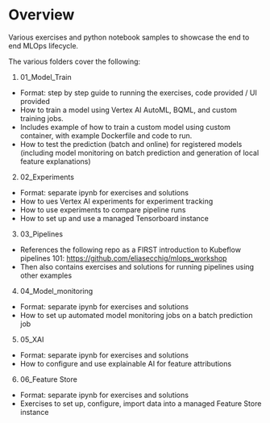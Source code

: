 # Overview

Various exercises and python notebook samples to showcase the end to end MLOps lifecycle. 

The various folders cover the following:

1. 01_Model_Train
* Format: step by step guide to running the exercises, code provided / UI provided
* How to train a model using Vertex AI AutoML, BQML, and custom training jobs. 
* Includes example of how to train a custom model using custom container, with example Dockerfile and code to run. 
* How to test the prediction (batch and online) for registered models (including model monitoring on batch prediction and generation of local feature explanations)

2. 02_Experiments
* Format: separate ipynb for exercises and solutions 
* How to ues Vertex AI experiments for experiment tracking
* How to use experiments to compare pipeline runs 
* How to set up and use a managed Tensorboard instance

3. 03_Pipelines
* References the following repo as a FIRST introduction to Kubeflow pipelines 101: https://github.com/eliasecchig/mlops_workshop
* Then also contains exercises and solutions for running pipelines using other examples

4. 04_Model_monitoring
* Format: separate ipynb for exercises and solutions
* How to set up automated model monitoring jobs on a batch prediction job

5. 05_XAI
* Format: separate ipynb for exercises and solutions
* How to configure and use explainable AI for feature attributions

6. 06_Feature Store
* Format: separate ipynb for exercises and solutions
* Exercises to set up, configure, import data into a managed Feature Store instance 
